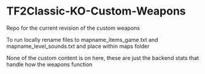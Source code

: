 # TF2Classic-KO-Custom-Weapons
Repo for the current revision of the custom weapons

To run locally rename files to mapname_items_game.txt and mapname_level_sounds.txt and place within maps folder

None of the custom content is on here, these are just the backend stats that handle how the weapons function
